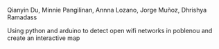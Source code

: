 
Qianyin Du, Minnie Pangilinan, Annna Lozano, Jorge Muñoz, Dhrishya Ramadass


Using python and arduino to detect open wifi networks in poblenou and create an interactive map
